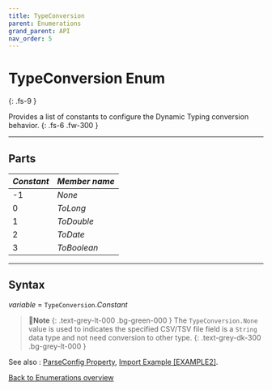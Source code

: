 ```yaml
---
title: TypeConversion
parent: Enumerations
grand_parent: API
nav_order: 5
---
```


# TypeConversion Enum
{: .fs-9 }

Provides a list of constants to configure the Dynamic Typing conversion behavior.
{: .fs-6 .fw-300 }

---

## Parts

|**_Constant_**|**_Member name_**|
|:----------|:----------|
|-1|*None*|
|0|*ToLong*|
|1|*ToDouble*|
|2|*ToDate*|
|3|*ToBoolean*|

---

## Syntax

*variable* = `TypeConversion`.*Constant*

>📝**Note**
>{: .text-grey-lt-000 .bg-green-000 }
>The `TypeConversion.None` value is used to indicates the specified CSV/TSV file field is a `String` data type and not need conversion to other type.
{: .text-grey-dk-300 .bg-grey-lt-000 }

See also
: [ParseConfig Property](https://ws-garcia.github.io/VBA-CSV-interface/api/properties/parseconfig.html), [Import Example \[EXAMPLE2\]](https://ws-garcia.github.io/VBA-CSV-interface/examples/importation-examples.html#example2).

[Back to Enumerations overview](https://ws-garcia.github.io/VBA-CSV-interface/api/enumerations/)